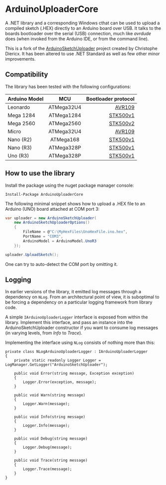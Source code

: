 # ArduinoUploaderCore

A .NET library and a corresponding Windows cthat can be used to upload a compiled sketch (.HEX) directly to an Arduino board over USB. It talks to the boards bootloader over the serial (USB) connection, much like *avrdude* does (when invoked from the Arduino IDE, or from the command line).

This is a fork of the [ArduinoSketchUploader](https://github.com/twinearthsoftware/ArduinoSketchUploader) project created by Christophe Diericx. It has been altered to use .NET Standard as well as few other minor improvements.

## Compatibility ##

The library has been tested with the following configurations:

| Arduino Model | MCU           | Bootloader protocol                                |
| ------------- |:-------------:| --------------------------------------------------:|
| Leonardo      | ATMega32U4    | [AVR109](/Documentation/AVR109.pdf)                |
| Mega 1284     | ATMega1284    | [STK500v1](/Documentation/STK500v1.pdf)            |
| Mega 2560     | ATMega2560    | [STK500v2](/Documentation/STK500v2.pdf)            |
| Micro         | ATMega32U4    | [AVR109](/Documentation/AVR109.pdf)                |
| Nano (R2)     | ATMega168     |  [STK500v1](/Documentation/STK500v1.pdf)           |
| Nano (R3)     | ATMega328P    | [STK500v1](/Documentation/STK500v1.pdf)            |
| Uno (R3)      | ATMega328P    | [STK500v1](/Documentation/STK500v1.pdf)            |


## How to use the library ##

Install the package using the nuget package manager console:

```
Install-Package ArduinoUploaderCore
```

The following minimal snippet shows how to upload a .HEX file to an Arduino (UNO) board attached at COM port 3:

```csharp
var uploader = new ArduinoSketchUploader(
    new ArduinoSketchUploaderOptions()
    {
        FileName = @"C:\MyHexFiles\UnoHexFile.ino.hex",
        PortName = "COM3",
        ArduinoModel = ArduinoModel.UnoR3
    });

uploader.UploadSketch();
```

One can try to auto-detect the COM port by omitting it.

## Logging ##

In earlier versions of the library, it emitted log messages through a dependency on `NLog`. From an architectural point of view, it is suboptimal to be forcing a dependency on a particular logging framework from library code.

A simple `IArduinoUploaderLogger` interface is exposed from within the library. Implement this interface, and pass an instance into the ArduinoSketchUploader constructor if you want to consume log messages (in varying levels, from *Info* to *Trace*).

Implementing the interface using `NLog` consists of nothing more than this:

```
private class NLogArduinoUploaderLogger : IArduinoUploaderLogger
{
    private static readonly Logger Logger = LogManager.GetLogger("ArduinoSketchUploader");

    public void Error(string message, Exception exception)
    {
        Logger.Error(exception, message);
    }

    public void Warn(string message)
    {
        Logger.Warn(message);
    }

    public void Info(string message)
    {
        Logger.Info(message);
    }

    public void Debug(string message)
    {
        Logger.Debug(message);
    }

    public void Trace(string message)
    {
        Logger.Trace(message);
    }
}
```
